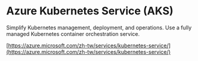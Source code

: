# Azure Kubernetes Service \(AKS\)

Simplify Kubernetes management, deployment, and operations. Use a fully managed Kubernetes container orchestration service.

[https://azure.microsoft.com/zh-tw/services/kubernetes-service/](https://azure.microsoft.com/zh-tw/services/kubernetes-service/)



